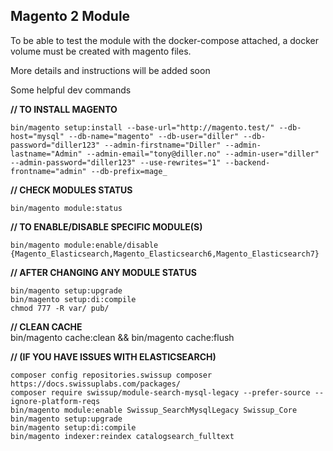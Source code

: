 ## Magento 2 Module

To be able to test the module with the docker-compose attached, a docker volume must be created with magento files.

More details and instructions will be added soon

Some helpful dev commands

**// TO INSTALL MAGENTO**
```
bin/magento setup:install --base-url="http://magento.test/" --db-host="mysql" --db-name="magento" --db-user="diller" --db-password="diller123" --admin-firstname="Diller" --admin-lastname="Admin" --admin-email="tony@diller.no" --admin-user="diller" --admin-password="diller123" --use-rewrites="1" --backend-frontname="admin" --db-prefix=mage_
```

**// CHECK MODULES STATUS**
```
bin/magento module:status
```

**// TO ENABLE/DISABLE SPECIFIC MODULE(S)**
```
bin/magento module:enable/disable {Magento_Elasticsearch,Magento_Elasticsearch6,Magento_Elasticsearch7}
```

**// AFTER CHANGING ANY MODULE STATUS**
```
bin/magento setup:upgrade
bin/magento setup:di:compile
chmod 777 -R var/ pub/
```

**// CLEAN CACHE**
<br>bin/magento cache:clean && bin/magento cache:flush

**// (IF YOU HAVE ISSUES WITH ELASTICSEARCH)**
```
composer config repositories.swissup composer https://docs.swissuplabs.com/packages/
composer require swissup/module-search-mysql-legacy --prefer-source --ignore-platform-reqs
bin/magento module:enable Swissup_SearchMysqlLegacy Swissup_Core
bin/magento setup:upgrade
bin/magento setup:di:compile
bin/magento indexer:reindex catalogsearch_fulltext
```